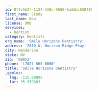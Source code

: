 ```yaml
---
id: 8f7c5b2f-1124-438c-9650-5a3dbc858f0f
first_name: Cindy
last_name: Nou
license: DMD
services:
  - Dentist
category: Dentists
org_name: 'Smile Horizons Dentistry'
address: '2810 W. Horizon Ridge Pkwy'
city: Henderson
state: NV
zip: '89052'
phone: '(702) 565-0000'
title: 'Smile Horizons Dentistry'
_geoloc:
  lng: -115.09895
  lat: 35.979863
---
```

